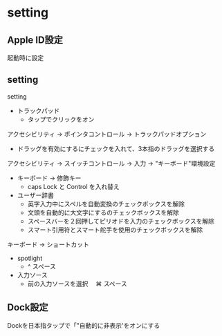 # setting

## Apple ID設定

起動時に設定

## setting

setting 

* トラックパッド
  * タップでクリックをオン

アクセシビリティ -> ポインタコントロール -> トラックパッドオプション

* ドラッグを有効にするにチェックを入れて、3本指のドラッグを選択する

アクセシビリティ -> スイッチコントロール -> 入力 -> "キーボード"環境設定

* キーボード -> 修飾キー
  * caps Lock と Control を入れ替え
* ユーザー辞書
  * 英字入力中にスペルを自動変換のチェックボックスを解除
  * 文頭を自動的に大文字にするのチェックボックスを解除
  * スペースバーを２回押してピリオドを入力のチェックボックスを解除
  * スマート引用符とスマート舵手を使用のチェックボックスを解除

キーボード -> ショートカット

* spotlight
  * ^ スペース
* 入力ソース
  * 前の入力ソースを選択　 ⌘ スペース


## Dock設定

Dockを日本指タップで「"自動的に非表示'をオンにする
